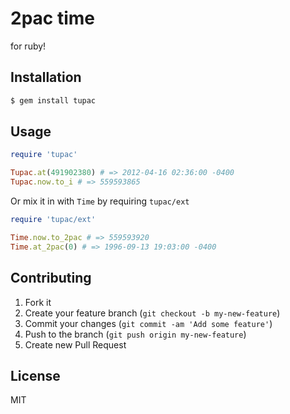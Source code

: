 # 2pac time
for ruby!

## Installation

```bash
$ gem install tupac
```

## Usage

```ruby
require 'tupac'

Tupac.at(491902380) # => 2012-04-16 02:36:00 -0400
Tupac.now.to_i # => 559593865
```

Or mix it in with `Time` by requiring `tupac/ext`

```ruby
require 'tupac/ext'

Time.now.to_2pac # => 559593920
Time.at_2pac(0) # => 1996-09-13 19:03:00 -0400
```

## Contributing

1. Fork it
2. Create your feature branch (`git checkout -b my-new-feature`)
3. Commit your changes (`git commit -am 'Add some feature'`)
4. Push to the branch (`git push origin my-new-feature`)
5. Create new Pull Request

## License

MIT
